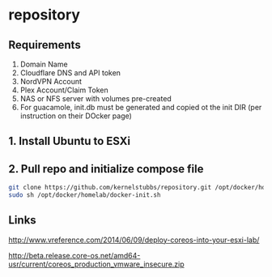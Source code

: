 # repository
## Requirements

1. Domain Name
2. Cloudflare DNS and API token
3. NordVPN Account
4. Plex Account/Claim Token
5. NAS or NFS server with volumes pre-created
6. For guacamole, init.db must be generated and copied ot the init DIR (per instruction on their DOcker page)

## 1. Install Ubuntu to ESXi

## 2. Pull repo and initialize compose file
```sh
git clone https://github.com/kernelstubbs/repository.git /opt/docker/homelab
sudo sh /opt/docker/homelab/docker-init.sh
```

## Links

http://www.vreference.com/2014/06/09/deploy-coreos-into-your-esxi-lab/
 
 
http://beta.release.core-os.net/amd64-usr/current/coreos_production_vmware_insecure.zip